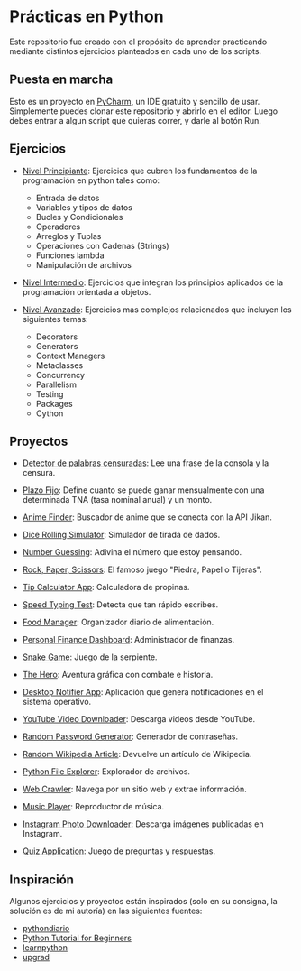 # Prácticas en Python
Este repositorio fue creado con el propósito de aprender practicando mediante distintos ejercicios planteados en cada uno de los scripts.

## Puesta en marcha
Esto es un proyecto en [PyCharm](https://www.jetbrains.com/es-es/pycharm/download/), un IDE gratuito y sencillo de usar. Simplemente puedes clonar este repositorio y abrirlo en el editor. Luego debes entrar a algun script que quieras correr, y darle al botón Run.

## Ejercicios
- [Nivel Principiante](level_beginner/README.md): Ejercicios que cubren los fundamentos de la programación en python tales como:
  - Entrada de datos
  - Variables y tipos de datos
  - Bucles y Condicionales
  - Operadores
  - Arreglos y Tuplas
  - Operaciones con Cadenas (Strings)
  - Funciones lambda
  - Manipulación de archivos


- [Nivel Intermedio](level_intermediate/README.md): Ejercicios que integran los principios aplicados de la programación orientada a objetos.


- [Nivel Avanzado](level_advance/README.md): Ejercicios mas complejos relacionados que incluyen los siguientes temas:
  - Decorators
  - Generators
  - Context Managers
  - Metaclasses
  - Concurrency
  - Parallelism
  - Testing
  - Packages
  - Cython

## Proyectos
- [Detector de palabras censuradas](projects/bad_word_detector.py): Lee una frase de la consola y la censura.
- [Plazo Fijo](projects/plazo_fijo.py): Define cuanto se puede ganar mensualmente con una determinada TNA (tasa nominal anual) y un monto.
- [Anime Finder](projects/anime_finder.py): Buscador de anime que se conecta con la API Jikan.
- [Dice Rolling Simulator](projects/dice_rolling_simulator.py): Simulador de tirada de dados.
- [Number Guessing](projects/number_guessing.py): Adivina el número que estoy pensando.
- [Rock, Paper, Scissors](projects/rock_paper_scissors.py): El famoso juego "Piedra, Papel o Tijeras".
- [Tip Calculator App](projects/tip_calculator_app.py): Calculadora de propinas.
- [Speed Typing Test](projects/speed_typing_test.py): Detecta que tan rápido escribes.

- [Food Manager](wip.py): Organizador diario de alimentación.
- [Personal Finance Dashboard](wip.py): Administrador de finanzas.
- [Snake Game](wip.py): Juego de la serpiente.
- [The Hero](wip.py): Aventura gráfica con combate e historia.
- [Desktop Notifier App](wip.py): Aplicación que genera notificaciones en el sistema operativo.
- [YouTube Video Downloader](wip.py): Descarga videos desde YouTube.
- [Random Password Generator](wip.py): Generador de contraseñas.
- [Random Wikipedia Article](wip.py): Devuelve un artículo de Wikipedia.
- [Python File Explorer](wip.py): Explorador de archivos.
- [Web Crawler](wip.py): Navega por un sitio web y extrae información.
- [Music Player](wip.py): Reproductor de música.
- [Instagram Photo Downloader](wip.py): Descarga imágenes publicadas en Instagram.
- [Quiz Application](wip.py): Juego de preguntas y respuestas.

## Inspiración
Algunos ejercicios y proyectos están inspirados (solo en su consigna, la solución es de mi autoría) en las siguientes fuentes:
- [pythondiario](https://pythondiario.com/ejercicios-de-programacion-python)
- [Python Tutorial for Beginners](https://youtu.be/B9nFMZIYQl0)
- [learnpython](https://www.learnpython.org/)
- [upgrad](https://www.upgrad.com/blog/python-projects-ideas-topics-beginners/)
